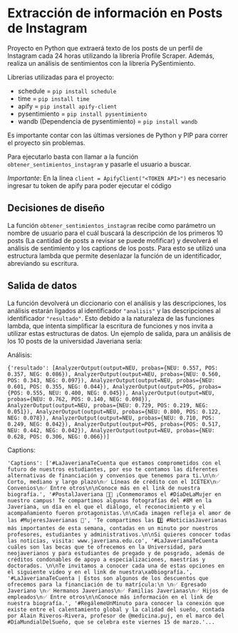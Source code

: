 # Extracción de información en Posts de Instagram
Proyecto en Python que extraerá texto de los posts de un perfil de Instagram cada 24 horas utilizando la librería Profile Scraper. Además, realiza un análisis de sentimientos con la librería PySentimiento.

Librerías utilizadas para el proyecto:
- schedule = `pip install schedule`
- time = `pip install time`
- apify = `pip install apify-client`
- pysentimiento = `pip install pysentimiento` 
- wandb (Dependencia de pysentimiento) = `pip install wandb`

Es importante contar con las últimas versiones de Python y PIP para correr el proyecto sin problemas.

Para ejecutarlo basta con llamar a la función `obtener_sentimientos_instagram` y pasarle el usuario a buscar. 

*Importante*: En la línea `client = ApifyClient("<TOKEN API>")` es necesario ingresar tu token de apify para poder ejecutar el código

## Decisiones de diseño

La función `obtener_sentimientos_instagram` recibe como parámetro un nombre de usuario para el cuál buscará la descripción de los primeros 10 posts (La cantidad de posts a revisar se puede mofificar) y devolverá el análisis de sentimiento y los captions de los posts. Para esto se utilizó una estructura lambda que permite desenlazar la función de un identificador, abreviando su escritura. 

## Salida de datos

La función devolverá un diccionario con el análisis y las descripciones, los análisis estarán ligados al identificador `"analisis"` y las descripciones al identificador `"resultado"`. Esto debido a la naturaleza de las funciones lambda, que intenta simplificar la escritura de funciones y nos invita a utilizar estas estructuras de datos. 
Un ejemplo de salida, para un análisis de los 10 posts de la universidad Javeriana sería:

Análisis:

```
{'resultado': [AnalyzerOutput(output=NEU, probas={NEU: 0.557, POS: 0.357, NEG: 0.086}), AnalyzerOutput(output=NEU, probas={NEU: 0.560, POS: 0.343, NEG: 0.097}), AnalyzerOutput(output=NEU, probas={NEU: 0.601, POS: 0.355, NEG: 0.044}), AnalyzerOutput(output=POS, probas={POS: 0.555, NEU: 0.400, NEG: 0.045}), AnalyzerOutput(output=NEU, probas={NEU: 0.762, POS: 0.140, NEG: 0.098}), AnalyzerOutput(output=NEU, probas={NEU: 0.729, POS: 0.219, NEG: 0.051}), AnalyzerOutput(output=NEU, probas={NEU: 0.800, POS: 0.122, NEG: 0.078}), AnalyzerOutput(output=NEU, probas={NEU: 0.710, POS: 0.249, NEG: 0.042}), AnalyzerOutput(output=POS, probas={POS: 0.517, NEU: 0.442, NEG: 0.042}), AnalyzerOutput(output=NEU, probas={NEU: 0.628, POS: 0.306, NEG: 0.066})]
```

Captions:

```
'Captions': ['#LaJaverianaTeCuenta que estamos comprometidos con el futuro de nuestros estudiantes, por eso te contamos las diferentes alternativas de financiación y convenios que tenemos para ti.\n\n✅ Corto, mediano y largo plazo\n✅ Líneas de crédito con el ICETEX\n✅ Convenios\n✅ Entre otros\n\nConoce más en el link de nuestra biografía.', '#PostalJaveriana 💛💙 ¡Conmemoramos el #DíaDeLaMujer en nuestro campus! Te compartimos algunas fotografías del #8M en la Javeriana, un día en el que el diálogo, el reconocimiento y el acompañamiento fueron protagonistas.\n\nCada imagen refleja el amor de las #MujeresJaverianas 💜', 'Te compartimos las 3️⃣ #NoticiasJaverianas más importantes de esta semana, contadas en un minuto por nuestros profesores, estudiantes y administrativos.\n\nSi quieres conocer todas las noticias, visita: www.javeriana.edu.co', '#LaJaverianaTeCuenta cuáles son las becas que te ofrecemos en la Universidad, para neojaverianos y para estudiantes de pregado y de posgrado, además de créditos condonables de apoyo a especializaciones, maestrías y doctorados. \n\nTe invitamos a conocer cada una de estas opciones en el siguiente video y en el link de nuestra\xa0biografía.', '#LaJaverianaTeCuenta | Estos son algunos de los descuentos que ofrecemos para la financiación de tu matrícula:\n \n✅ Egresado Javeriano \n✅ Hermanos Javerianos\n✅ Familias Javerianas\n✅ Hijos de empleados\n✅ Entre otros\n\nConoce más información en el link de nuestra biografía.', '#RegálemeUnMinuto para conocer la conexión que existe entre el calentamiento global y la calidad del sueño, contada por Alain Riveros-Rivera, profesor de @medicina.puj, en el marco del #DíaMundialDelSueño, que se celebra este viernes 15 de marzo.'...

```